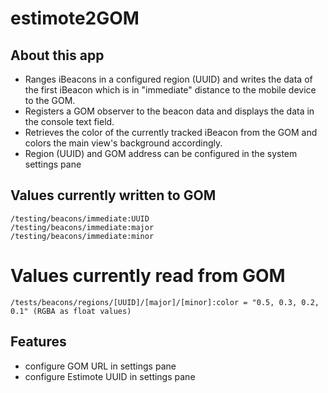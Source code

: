 # estimote2GOM

## About this app

* Ranges iBeacons in a configured region (UUID) and writes the data of the first iBeacon which is in "immediate" distance to the mobile device to the GOM.
* Registers a GOM observer to the beacon data and displays the data in the console text field.
* Retrieves the color of the currently tracked iBeacon from the GOM and colors the main view's background accordingly.
* Region (UUID) and GOM address can be configured in the system settings pane

## Values currently written to GOM

```
/testing/beacons/immediate:UUID
/testing/beacons/immediate:major
/testing/beacons/immediate:minor
```

# Values currently read from GOM

```
/tests/beacons/regions/[UUID]/[major]/[minor]:color = "0.5, 0.3, 0.2, 0.1" (RGBA as float values)
```
## Features

* configure GOM URL in settings pane
* configure Estimote UUID in settings pane

